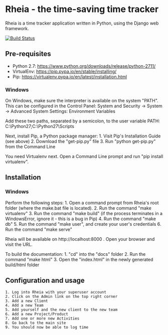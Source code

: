 # Rheia - the time-saving time tracker
Rheia is a time tracker application written in Python, using the Django
web framework.

[![Build Status](https://travis-ci.com/zedr/rheia.svg?branch=master)](https://travis-ci.com/zedr/rheia)

## Pre-requisites
- Python 2.7: https://www.python.org/downloads/release/python-2711/
- VirtualEnv: https://pip.pypa.io/en/stable/installing/
- Pip: https://virtualenv.pypa.io/en/latest/installation.html

### Windows
On Windows, make sure the interpreter is available on the system "PATH". This
can be configured in the Control Panel:
    System and Security -> System -> Advanced System Settings: Environment Variables

Add these two paths, separated by a semicolon, to the user variable PATH:
    C:\Python27;C:\Python27\Scripts

Next, install Pip, a Python package manager:
    1. Visit Pip's Installation Guide (see above)
    2. Download the "get-pip.py" file
    3. Run "python get-pip.py" from the Command Line

You need Virtualenv next. Open a Command Line prompt and run "pip install virtualenv".

## Installation

### Windows
Perform the following steps:
    1. Open a command prompt from Rheia's root folder (where the make.bat file is located).
    2. Run the command "make virtualenv"
    3. Run the command "make build" (if the process terminates in a WindowsError, ignore it - this is a bug in Pip)
    4. Run the command "make db"
    5. Run the command "make user", and create your user's credentials
    6. Run the command "make serve"

Rheia will be available on http://localhost:8000 . Open your browser and visit the URL.

To build the documentation:
    1. "cd" into the "docs" folder
    2. Run the command "make html"
    3. Open the "index.html" in the newly generated build/html folder

## Configuration and usage
    1. Log into Rheia with your superuser account
    2. Click on the Admin link on the top right corner
    3. Add a new Client
    4. Add a new Team
    5. Add yourself and the new client to the new team
    6. Add a new Project/Product
    7. Add one or more new Activities
    8. Go back to the main site
    9. You should now be able to log time
